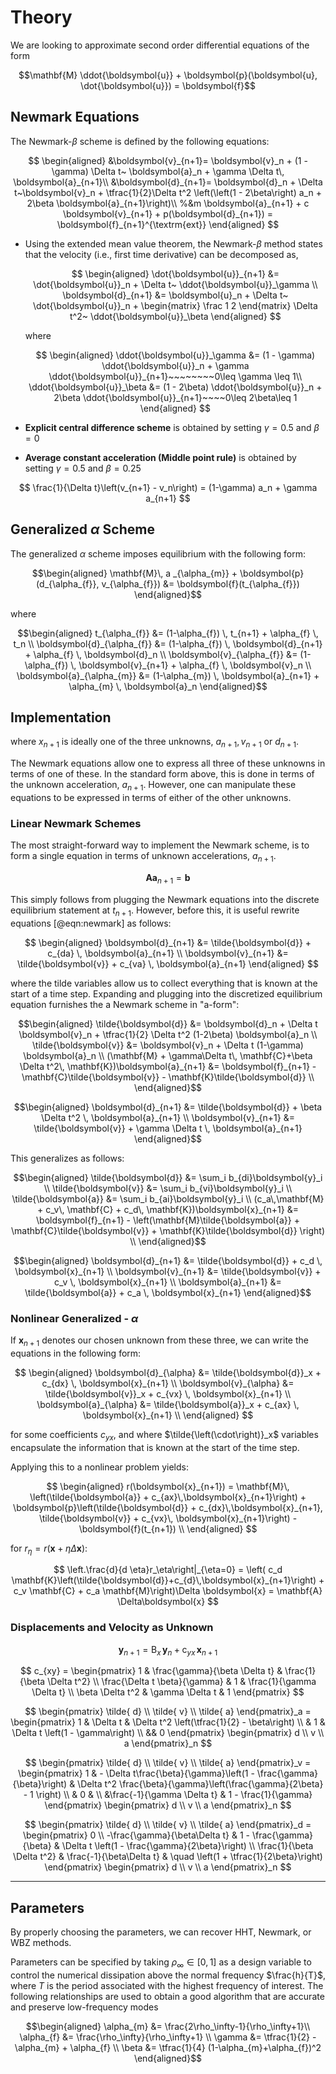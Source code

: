 # Theory

We are looking to approximate second order differential equations of the form 

$$\mathbf{M} \ddot{\boldsymbol{u}} + \boldsymbol{p}(\boldsymbol{u}, \dot{\boldsymbol{u}}) = \boldsymbol{f}$$

## Newmark Equations

The Newmark-$\beta$ scheme is defined by the following equations:

<!--
$$
\begin{aligned}
d_{n+1} &= d_n + hv_n + h^2 \left(\left(\frac{1}{2}-\beta \right)a_n + \beta a_{n+1}  \right)
\end{aligned}
$$
-->

$$
\begin{aligned}
&\boldsymbol{v}_{n+1}= \boldsymbol{v}_n + (1 - \gamma) \Delta t~ \boldsymbol{a}_n + \gamma \Delta t\,  \boldsymbol{a}_{n+1}\\
&\boldsymbol{d}_{n+1}= \boldsymbol{d}_n + \Delta t~\boldsymbol{v}_n + \tfrac{1}{2}\Delta t^2 \left(\left(1 - 2\beta\right) a_n + 2\beta \boldsymbol{a}_{n+1}\right)\\
%&m  \boldsymbol{a}_{n+1} + c \boldsymbol{v}_{n+1} + p(\boldsymbol{d}_{n+1}) = \boldsymbol{f}_{n+1}^{\textrm{ext}}
\end{aligned}
$$

- Using the extended mean value
  theorem, the Newmark-$\beta$
  method states that the velocity (i.e., first time derivative)
  can be decomposed as,

  $$
  \begin{aligned}
  \dot{\boldsymbol{u}}_{n+1} &= \dot{\boldsymbol{u}}_n + \Delta t~ \ddot{\boldsymbol{u}}_\gamma \\
  \boldsymbol{d}_{n+1}       &= \boldsymbol{u}_n       + \Delta t~ \dot{\boldsymbol{u}}_n + \begin{matrix} \frac 1 2 \end{matrix} \Delta t^2~ \ddot{\boldsymbol{u}}_\beta
  \end{aligned}
  $$

  where

  $$
  \begin{aligned}
   \ddot{\boldsymbol{u}}_\gamma &= (1 - \gamma) \ddot{\boldsymbol{u}}_n + \gamma  \ddot{\boldsymbol{u}}_{n+1}~~~~~~~~0\leq \gamma \leq 1\\
   \ddot{\boldsymbol{u}}_\beta  &= (1 - 2\beta) \ddot{\boldsymbol{u}}_n + 2\beta  \ddot{\boldsymbol{u}}_{n+1}~~~~0\leq 2\beta\leq 1
  \end{aligned}
  $$



- **Explicit central difference scheme** is obtained by setting
  $\gamma=0.5$ and $\beta=0$
  
- **Average constant acceleration (Middle point rule)** is obtained by
  setting $\gamma=0.5$ and $\beta=0.25$


$$
\frac{1}{\Delta t}\left(v_{n+1} - v_n\right) = (1-\gamma) a_n + \gamma a_{n+1}
$$



## Generalized $\alpha$ Scheme

The generalized $\alpha$ scheme imposes equilibrium with the following form:

$$\begin{aligned}
\mathbf{M}\, a _{\alpha_{m}} + \boldsymbol{p}(d_{\alpha_{f}}, v_{\alpha_{f}}) &= \boldsymbol{f}(t_{\alpha_{f}})
\end{aligned}$$

where

$$\begin{aligned}
t_{\alpha_{f}}              &= (1-\alpha_{f}) \, t_{n+1}              + \alpha_{f} \, t_n \\
\boldsymbol{d}_{\alpha_{f}} &= (1-\alpha_{f}) \, \boldsymbol{d}_{n+1} + \alpha_{f} \, \boldsymbol{d}_n \\
\boldsymbol{v}_{\alpha_{f}} &= (1-\alpha_{f}) \, \boldsymbol{v}_{n+1} + \alpha_{f} \, \boldsymbol{v}_n \\
\boldsymbol{a}_{\alpha_{m}} &= (1-\alpha_{m}) \, \boldsymbol{a}_{n+1} + \alpha_{m} \, \boldsymbol{a}_n
\end{aligned}$$


## Implementation

where $x_{n+1}$ is ideally one of the three unknowns, $a_{n+1}, v_{n+1}$ or $d_{n+1}$.

The Newmark equations allow one to express all three of these unknowns
in terms of one of these. In the standard form above, this is done in terms of the
unknown acceleration, $a_{n+1}$. However, one can manipulate these equations to be expressed
in terms of either of the other unknowns. 

### Linear Newmark Schemes

The most straight-forward way to implement the Newmark scheme, is to form
a single equation in terms of unknown accelerations, $a_{n+1}$.

$$
\mathbf{A} \boldsymbol{a}_{n+1} = \boldsymbol{b}
$$

This simply follows from plugging the Newmark equations into the discrete
equilibrium statement at $t_{n+1}$. However, before this, it is useful rewrite
equations [@eqn:newmark] as follows:

$$
\begin{aligned}
\boldsymbol{d}_{n+1} &= \tilde{\boldsymbol{d}} + c_{da} \, \boldsymbol{a}_{n+1} \\
\boldsymbol{v}_{n+1} &= \tilde{\boldsymbol{v}} + c_{va} \, \boldsymbol{a}_{n+1}
\end{aligned}
$$

where the tilde variables allow us to collect everything that is known at the start of a time step.
Expanding and plugging into the discretized equilibrium equation furnishes
the a Newmark scheme in "a-form":

$$\begin{aligned}
\tilde{\boldsymbol{d}} &= \boldsymbol{d}_n + \Delta t \boldsymbol{v}_n + \tfrac{1}{2} \Delta t^2 (1-2\beta) \boldsymbol{a}_n \\ 
\tilde{\boldsymbol{v}} &= \boldsymbol{v}_n + \Delta t (1-\gamma) \boldsymbol{a}_n \\ 
(\mathbf{M} + \gamma\Delta t\, \mathbf{C}+\beta \Delta t^2\, \mathbf{K})\boldsymbol{a}_{n+1} &= \boldsymbol{f}_{n+1} - \mathbf{C}\tilde{\boldsymbol{v}} - \mathbf{K}\tilde{\boldsymbol{d}} \\
\end{aligned}$$

$$\begin{aligned}
\boldsymbol{d}_{n+1} &= \tilde{\boldsymbol{d}} + \beta \Delta t^2 \, \boldsymbol{a}_{n+1} \\
\boldsymbol{v}_{n+1} &= \tilde{\boldsymbol{v}} + \gamma \Delta t \, \boldsymbol{a}_{n+1}
\end{aligned}$$

This generalizes as follows:

$$\begin{aligned}
\tilde{\boldsymbol{d}} &= \sum_i b_{di}\boldsymbol{y}_i  \\ 
\tilde{\boldsymbol{v}} &= \sum_i b_{vi}\boldsymbol{y}_i  \\ 
\tilde{\boldsymbol{a}} &= \sum_i b_{ai}\boldsymbol{y}_i  \\ 
(c_a\,\mathbf{M} + c_v\, \mathbf{C} + c_d\, \mathbf{K})\boldsymbol{x}_{n+1} &= \boldsymbol{f}_{n+1} - \left(\mathbf{M}\tilde{\boldsymbol{a}} + \mathbf{C}\tilde{\boldsymbol{v}} + \mathbf{K}\tilde{\boldsymbol{d}} \right) \\
\end{aligned}$$

$$\begin{aligned}
\boldsymbol{d}_{n+1} &= \tilde{\boldsymbol{d}} + c_d  \, \boldsymbol{x}_{n+1} \\
\boldsymbol{v}_{n+1} &= \tilde{\boldsymbol{v}} + c_v  \, \boldsymbol{x}_{n+1} \\
\boldsymbol{a}_{n+1} &= \tilde{\boldsymbol{a}} + c_a  \, \boldsymbol{x}_{n+1}
\end{aligned}$$


### Nonlinear Generalized - $\alpha$

If $\boldsymbol{x}_{n+1}$ denotes our chosen unknown from these
three, we can write the equations in the following form:

$$
\begin{aligned}
\boldsymbol{d}_{\alpha} &= \tilde{\boldsymbol{d}}_x + c_{dx} \, \boldsymbol{x}_{n+1} \\
\boldsymbol{v}_{\alpha} &= \tilde{\boldsymbol{v}}_x + c_{vx} \, \boldsymbol{x}_{n+1} \\
\boldsymbol{a}_{\alpha} &= \tilde{\boldsymbol{a}}_x + c_{ax} \, \boldsymbol{x}_{n+1} \\
\end{aligned}
$$

for some coefficients $c_{yx}$, and 
where $\tilde{\left(\cdot\right)}_x$ variables encapsulate the information that is known at the start of the time step.

Applying this to a nonlinear problem yields:

$$
\begin{aligned}
r(\boldsymbol{x}_{n+1}) = \mathbf{M}\,  \left(\tilde{\boldsymbol{a}} + c_{ax}\,\boldsymbol{x}_{n+1}\right) 
                        + \boldsymbol{p}\left(\tilde{\boldsymbol{d}} + c_{dx}\,\boldsymbol{x}_{n+1}, 
                                         \tilde{\boldsymbol{v}} + c_{vx}\, \boldsymbol{x}_{n+1}\right) - \boldsymbol{f}(t_{n+1}) \\
\end{aligned}
$$


for $r_\eta = r(\boldsymbol{x} + \eta \Delta\boldsymbol{x})$:

$$
\left.\frac{d}{d \eta}r_\eta\right|_{\eta=0} = \left( c_d \mathbf{K}\left(\tilde{\boldsymbol{d}}+c_{d}\,\boldsymbol{x}_{n+1}\right) + c_v \mathbf{C} + c_a \mathbf{M}\right)\Delta \boldsymbol{x} = \mathbf{A} \Delta\boldsymbol{x}
$$


### Displacements and Velocity as Unknown


$$
\boldsymbol{y}_{n+1} =  \mathsf{B}_x \, \boldsymbol{y}_n + \mathsf{c}_{yx}\, \boldsymbol{x}_{n+1}
$$

$$
c_{xy} = \begin{pmatrix}
1 & \frac{\gamma}{\beta \Delta t} & \frac{1}{\beta \Delta t^2} \\
\frac{\Delta t \beta}{\gamma} & 1 & \frac{1}{\gamma \Delta t}  \\
\beta \Delta t^2 & \gamma \Delta t & 1
\end{pmatrix}
$$

$$
\begin{pmatrix}
\tilde{ d} \\
\tilde{ v} \\
\tilde{ a}
\end{pmatrix}_a =
\begin{pmatrix}
1 & \Delta t & \Delta t^2 \left(\tfrac{1}{2} - \beta\right) \\ 
& 1 & \Delta t \left(1 - \gamma\right) \\
&& 0
\end{pmatrix}
\begin{pmatrix}
 d \\ 
 v \\ 
 a
\end{pmatrix}_n
$$


$$
\begin{pmatrix}
\tilde{ d} \\
\tilde{ v} \\
\tilde{ a}
\end{pmatrix}_v =
\begin{pmatrix}
1 & - \Delta t\frac{\beta}{\gamma}\left(1 - \frac{\gamma}{\beta}\right) & \Delta t^2 \frac{\beta}{\gamma}\left(\frac{\gamma}{2\beta} - 1 \right) \\ 
 & 0 & \\
&\frac{-1}{\gamma \Delta t} & 1 - \frac{1}{\gamma}
\end{pmatrix}
\begin{pmatrix}
 d \\ 
 v \\ 
 a
\end{pmatrix}_n
$$


$$
\begin{pmatrix}
\tilde{ d} \\
\tilde{ v} \\
\tilde{ a}
\end{pmatrix}_d =
\begin{pmatrix}
0 \\ 
-\frac{\gamma}{\beta\Delta t} & 1 - \frac{\gamma}{\beta} & \Delta t \left(1 - \frac{\gamma}{2\beta}\right) \\
\frac{1}{\beta \Delta t^2} & \frac{-1}{\beta\Delta t} & \quad \left(1 + \tfrac{1}{2\beta}\right)
\end{pmatrix}
\begin{pmatrix}
 d \\ 
 v \\ 
 a
\end{pmatrix}_n
$$



--------------------

<!--

## Explicit Predictor-Corrector

$$
\begin{aligned}
\tilde{d}_{n+1}= &  d_n+\Delta t  v_n+\Delta t^2\left(\frac{1}{2}-\beta\right)  a_n \\
\tilde{ v}_{n+1}= &  v_n+\Delta t(1-\gamma)  a_n  \\
M  a_{n+1-\alpha_m} 
& +\left(1-\alpha_f\right)\left( C \tilde{ v}_{n+1}+ K \tilde{ d}_{n+1}\right) \\
& +\alpha_f\left( C  v_n+ K  d_n\right)= f\left(t_{n+1-\alpha_f}\right) \\
 d_{n+1}= & \tilde{ d}_{n+1}+\beta \Delta t^2  a_{n+1} \\
 v_{n+1}= & \tilde{v}_{n+1}+\gamma \Delta t  a_{n+1}
\end{aligned}
$$

-->


## Parameters

By properly choosing the parameters, we can recover HHT, Newmark, or WBZ methods. 

Parameters can be specified by taking $\rho_\infty\in [0,1]$ as a design
variable to control the numerical dissipation above the normal frequency
$\frac{h}{T}$, where $T$ is the period associated with the highest frequency of
interest. The following relationships are used to obtain a good algorithm that
are accurate and preserve low-frequency modes

$$\begin{aligned}
\alpha_{m} &= \frac{2\rho_\infty-1}{\rho_\infty+1}\\
\alpha_{f} &= \frac{\rho_\infty}{\rho_\infty+1}   \\
\gamma &= \tfrac{1}{2} - \alpha_{m} + \alpha_{f}   \\
\beta  &= \tfrac{1}{4} (1-\alpha_{m}+\alpha_{f})^2
\end{aligned}$$


<!--

## Algorithm

$$
\begin{aligned}
 q_{n+1}&= q_n+h \dot{ q}_n+h^2(0.5-\beta)  a \\
\dot{ q}_{n+1}&=\dot{ q}_n+h(1-\gamma)  a \\
 a&=1 /\left(1-\alpha_m\right)\left(\alpha_f \ddot{ q}_n-\alpha_m  a\right) \\
 q_{n+1}&= q_{n+1}+h^2 \beta  a \\
\dot{ q}_{n+1}&=\dot{ q}_{n+1}+h \gamma  a \\
\ddot{ q}_{n+1}&= 0
\end{aligned}
$$

$$
\begin{aligned}
& \text { for } i=1 \text { to } i_{\max } \text { do } \\
& {\left[\begin{array}{c}
\Delta  q \\
\Delta \boldsymbol{\lambda}
\end{array}\right]:=- S_t^{-1}\left[\begin{array}{l}
 r^{ q} \\
 r^{\boldsymbol{\lambda}}
\end{array}\right]} \\
&  q_{n+1}:= q_{n+1}+\Delta  q \\
& \dot{ q}_{n+1}:=\dot{ q}_{n+1}+\gamma^{\prime} \Delta  q \\
& \ddot{ q}_{n+1}:=\ddot{ q}_{n+1}+\beta^{\prime} \Delta  q \\
& \boldsymbol{\lambda}_{n+1}:=\boldsymbol{\lambda}_{n+1}+\Delta \boldsymbol{\lambda} \\
& \text { end for } \\
&  a:= a+\left(1-\alpha_f\right) /\left(1-\alpha_m\right) \ddot{ q}_{n+1} \\
&
\end{aligned}
$$

-->
